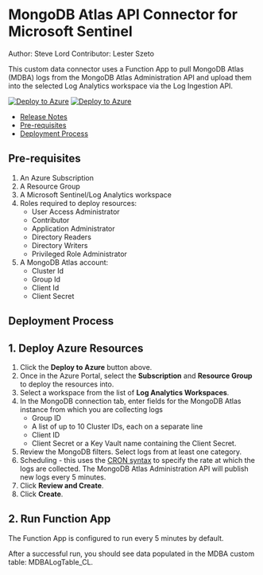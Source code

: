 # MongoDB Atlas API Connector for Microsoft Sentinel
Author: Steve Lord
Contributor: Lester Szeto

This custom data connector uses a Function App to pull MongoDB Atlas (MDBA) logs from the MongoDB Atlas Administration API and upload them into the selected Log Analytics workspace via the Log Ingestion API. 

[![Deploy to Azure](https://aka.ms/deploytoazurebutton)](https://portal.azure.com/#view/Microsoft_Azure_CreateUIDef/CustomDeploymentBlade/uri/https%3A%2F%2Fraw.githubusercontent.com%2FAzure%2FAzure-Sentinel%2Fmaster%2FSolutions%2FMongoDBAtlas%2FData%20Connectors%2FMongoDBAtlasLogs%2Fazuredeploy_Connector_MongoDBAtlasLogs_AzureFunction.json/uiFormDefinitionUri/https%3A%2F%2Fraw.githubusercontent.com%2FAzure%2FAzure-Sentinel%2Fmaster%2FSolutions%2FMongoDBAtlas%2FData%20Connectors%2FMongoDBAtlasLogs%2FcreateUiDef.json) [![Deploy to Azure](https://aka.ms/deploytoazuregovbutton)](https://portal.azure.com/#view/Microsoft_Azure_CreateUIDef/CustomDeploymentBlade/uri/https%3A%2F%2Fraw.githubusercontent.com%2FAzure%2FAzure-Sentinel%2Fmaster%2FSolutions%2FMongoDBAtlas%2FData%20Connectors%2FMongoDBAtlasLogs%2Fazuredeploy_Connector_MongoDBAtlasLogs_AzureFunction.json/uiFormDefinitionUri/https%3A%2F%2Fraw.githubusercontent.com%2FAzure%2FAzure-Sentinel%2Fmaster%2FSolutions%2FMongoDBAtlas%2FData%20Connectors%2FMongoDBAtlasLogs%2FcreateUiDef.json)

- [Release Notes](releaseNotes.md)
- [Pre-requisites](#pre-requisites)
- [Deployment Process](#deployment-process)

## **Pre-requisites**
1. An Azure Subscription
2. A Resource Group
2. A Microsoft Sentinel/Log Analytics workspace
3. Roles required to deploy resources:
    - User Access Administrator
    - Contributor
    - Application Administrator
    - Directory Readers
    - Directory Writers
    - Privileged Role Administrator
4. A MongoDB Atlas account:
    - Cluster Id
    - Group Id
    - Client Id
    - Client Secret

## **Deployment Process**
## 1. Deploy Azure Resources
1. Click the **Deploy to Azure** button above.
2. Once in the Azure Portal, select the **Subscription** and **Resource Group** to deploy the resources into.
3. Select a workspace from the list of **Log Analytics Workspaces**.
4. In the MongoDB connection tab, enter fields for the MongoDB Atlas instance from which you are collecting logs
    - Group ID
    - A list of up to 10 Cluster IDs, each on a separate line
    - Client ID
    - Client Secret or a Key Vault name containing the Client Secret.
5. Review the MongoDB filters. Select logs from at least one category.
6. Scheduling - this uses the [CRON syntax](https://learn.microsoft.com/en-us/azure/azure-functions/functions-bindings-timer?tabs=python-v2%2Cisolated-process%2Cnodejs-v4&pivots=programming-language-csharp#ncrontab-expressions) to specify the rate at which the logs are collected. The MongoDB Atlas Administration API will publish new logs every 5 minutes.
7. Click **Review and Create**.
8. Click **Create**.

## 2. Run Function App
The Function App is configured to run every 5 minutes by default.

After a successful run, you should see data populated in the MDBA custom table: MDBALogTable_CL.
